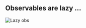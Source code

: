 ## Observables are lazy ...

![Lazy obs](https://jntakpe.github.io/dxp-training/resources/images/lazy.gif)
